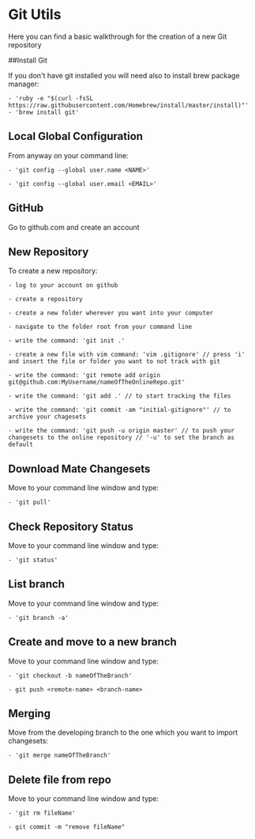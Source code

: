 # Git Utils

Here you can find a basic walkthrough for the creation of a new Git repository

##Install Git

If you don't have git installed you will need also to install brew package manager:

    - 'ruby -e "$(curl -fsSL https://raw.githubusercontent.com/Homebrew/install/master/install)"'
    - 'brew install git'

## Local Global Configuration

From anyway on your command line:

    - 'git config --global user.name <NAME>'

    - 'git config --global user.email <EMAIL>'

## GitHub

Go to github.com and create an account

## New Repository

To create a new repository:

    - log to your account on github

    - create a repository

    - create a new folder wherever you want into your computer

    - navigate to the folder root from your command line

    - write the command: 'git init .'

    - create a new file with vim command: 'vim .gitignore' // press 'i' and insert the file or folder you want to not track with git

    - write the command: 'git remote add origin git@github.com:MyUsername/nameOfTheOnlineRepo.git'

    - write the command: 'git add .' // to start tracking the files

    - write the command: 'git commit -am "initial-gitignore"' // to archive your chagesets

    - write the command: 'git push -u origin master' // to push your changesets to the online repository // '-u' to set the branch as default

## Download Mate Changesets

Move to your command line window and type:

    - 'git pull'

## Check Repository Status

Move to your command line window and type:

    - 'git status'

## List branch

Move to your command line window and type:

    - 'git branch -a'

## Create and move to a new branch

Move to your command line window and type:

    - 'git checkout -b nameOfTheBranch'

    - git push <remote-name> <branch-name>

## Merging

Move from the developing branch to the one which you want to import changesets:

    - 'git merge nameOfTheBranch'

## Delete file from repo  

Move to your command line window and type:

    - 'git rm fileName'

    - git commit -m "remove fileName"
